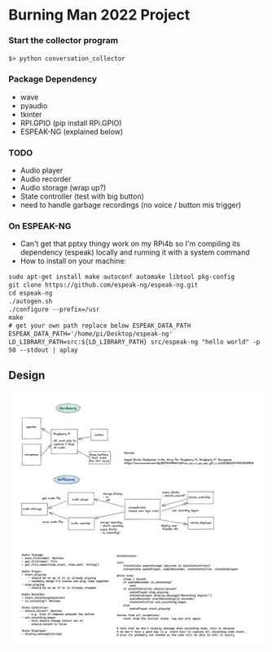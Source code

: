# Burning Man 2022 Project

### Start the collector program
`$> python conversation_collector`

### Package Dependency 
- wave
- pyaudio
- tkinter
- RPI.GPIO (pip install RPi.GPIO)
- ESPEAK-NG (explained below)

### TODO
- Audio player
- Audio recorder
- Audio storage (wrap up?)
- State controller (test with big button)
- need to handle garbage recordings (no voice / button mis trigger)

### On ESPEAK-NG
- Can't get that pptxy thingy work on my RPi4b so I'm compiling its dependency (espeak) locally and running it with a system command
- How to install on your machine:
```
sudo apt-get install make autoconf automake libtool pkg-config
git clone https://github.com/espeak-ng/espeak-ng.git
cd espeak-ng
./autogen.sh
./configure --prefix=/usr
make
# get your own path replace below ESPEAK_DATA_PATH
ESPEAK_DATA_PATH='/home/pi/Desktop/espeak-ng' LD_LIBRARY_PATH=src:${LD_LIBRARY_PATH} src/espeak-ng "hello world" -p 50 --stdout | aplay
```

## Design
![design_diagram](./design/design.png)